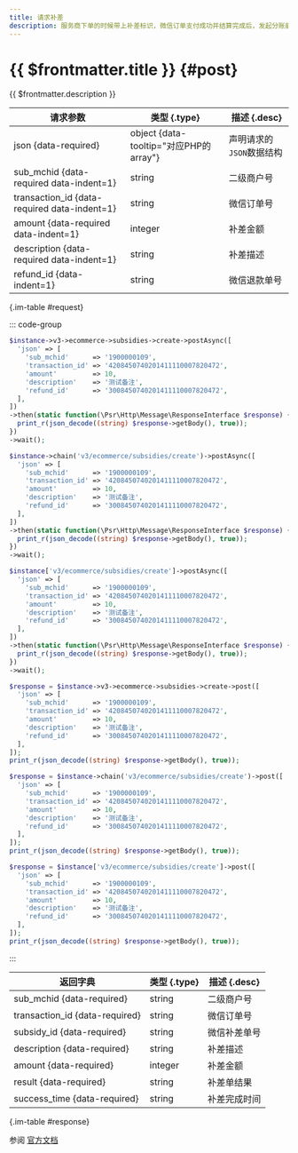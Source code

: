 ```yaml
---
title: 请求补差
description: 服务商下单的时候带上补差标识，微信订单支付成功并结算完成后，发起分账前，调用该口进行补差。
---
```


# {{ $frontmatter.title }} {#post}

{{ $frontmatter.description }}

| 请求参数 | 类型 {.type} | 描述 {.desc}
| --- | --- | ---
| json {data-required} | object {data-tooltip="对应PHP的array"} | 声明请求的`JSON`数据结构
| sub_mchid {data-required data-indent=1} | string | 二级商户号
| transaction_id {data-required data-indent=1} | string | 微信订单号
| amount {data-required data-indent=1} | integer | 补差金额
| description {data-required data-indent=1} | string | 补差描述
| refund_id {data-indent=1} | string | 微信退款单号

{.im-table #request}

::: code-group

```php [异步纯链式]
$instance->v3->ecommerce->subsidies->create->postAsync([
  'json' => [
    'sub_mchid'      => '1900000109',
    'transaction_id' => '4208450740201411110007820472',
    'amount'         => 10,
    'description'    => '测试备注',
    'refund_id'      => '3008450740201411110007820472',
  ],
])
->then(static function(\Psr\Http\Message\ResponseInterface $response) {
  print_r(json_decode((string) $response->getBody(), true));
})
->wait();
```

```php [异步声明式]
$instance->chain('v3/ecommerce/subsidies/create')->postAsync([
  'json' => [
    'sub_mchid'      => '1900000109',
    'transaction_id' => '4208450740201411110007820472',
    'amount'         => 10,
    'description'    => '测试备注',
    'refund_id'      => '3008450740201411110007820472',
  ],
])
->then(static function(\Psr\Http\Message\ResponseInterface $response) {
  print_r(json_decode((string) $response->getBody(), true));
})
->wait();
```

```php [异步属性式]
$instance['v3/ecommerce/subsidies/create']->postAsync([
  'json' => [
    'sub_mchid'      => '1900000109',
    'transaction_id' => '4208450740201411110007820472',
    'amount'         => 10,
    'description'    => '测试备注',
    'refund_id'      => '3008450740201411110007820472',
  ],
])
->then(static function(\Psr\Http\Message\ResponseInterface $response) {
  print_r(json_decode((string) $response->getBody(), true));
})
->wait();
```

```php [同步纯链式]
$response = $instance->v3->ecommerce->subsidies->create->post([
  'json' => [
    'sub_mchid'      => '1900000109',
    'transaction_id' => '4208450740201411110007820472',
    'amount'         => 10,
    'description'    => '测试备注',
    'refund_id'      => '3008450740201411110007820472',
  ],
]);
print_r(json_decode((string) $response->getBody(), true));
```

```php [同步声明式]
$response = $instance->chain('v3/ecommerce/subsidies/create')->post([
  'json' => [
    'sub_mchid'      => '1900000109',
    'transaction_id' => '4208450740201411110007820472',
    'amount'         => 10,
    'description'    => '测试备注',
    'refund_id'      => '3008450740201411110007820472',
  ],
]);
print_r(json_decode((string) $response->getBody(), true));
```

```php [同步属性式]
$response = $instance['v3/ecommerce/subsidies/create']->post([
  'json' => [
    'sub_mchid'      => '1900000109',
    'transaction_id' => '4208450740201411110007820472',
    'amount'         => 10,
    'description'    => '测试备注',
    'refund_id'      => '3008450740201411110007820472',
  ],
]);
print_r(json_decode((string) $response->getBody(), true));
```

:::

| 返回字典 | 类型 {.type} | 描述 {.desc}
| --- | --- | ---
| sub_mchid {data-required} | string | 二级商户号
| transaction_id {data-required} | string | 微信订单号
| subsidy_id {data-required} | string | 微信补差单号
| description {data-required} | string | 补差描述
| amount {data-required} | integer | 补差金额
| result {data-required} | string | 补差单结果
| success_time {data-required} | string | 补差完成时间

{.im-table #response}

参阅 [官方文档](https://pay.weixin.qq.com/doc/v3/partner/4012477631)
